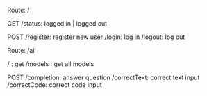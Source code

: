

Route: /

GET
/status:   logged in | logged out

POST
/register: register new user
/login:    log in
/logout:   log out


Route: /ai

/ : get
/models : get all models

POST
/completion: answer question
/correctText: correct text input
/correctCode: correct code input